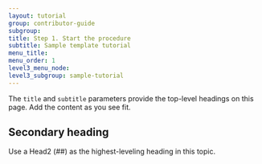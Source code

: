 ```yaml
---
layout: tutorial
group: contributor-guide
subgroup:
title: Step 1. Start the procedure
subtitle: Sample template tutorial
menu_title:
menu_order: 1
level3_menu_node:
level3_subgroup: sample-tutorial
---
```


The `title` and `subtitle` parameters provide the top-level headings on this page. Add the content as you see fit.

## Secondary heading

Use a Head2 (##) as the highest-leveling heading in this topic.
